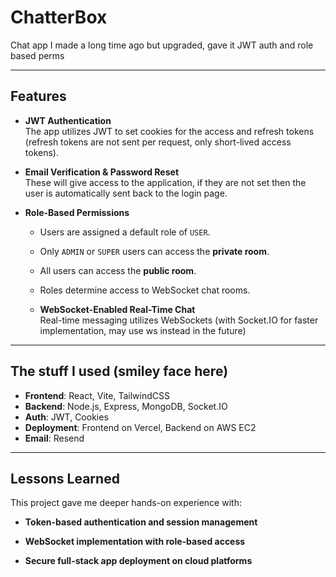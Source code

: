# ChatterBox

Chat app I made a long time ago but upgraded, gave it JWT auth and role based perms

---

## Features

- **JWT Authentication**  
  The app utilizes JWT to set cookies for the access and refresh tokens (refresh tokens are not sent per request, only short-lived access tokens).

- **Email Verification & Password Reset**  
  These will give access to the application, if they are not set then the user is automatically sent back to the login page.

- **Role-Based Permissions**

  - Users are assigned a default role of `USER`.
  - Only `ADMIN` or `SUPER` users can access the **private room**.
  - All users can access the **public room**.
  - Roles determine access to WebSocket chat rooms.

  - **WebSocket-Enabled Real-Time Chat**  
    Real-time messaging utilizes WebSockets (with Socket.IO for faster implementation, may use ws instead in the future)

---

## The stuff I used (smiley face here)

- **Frontend**: React, Vite, TailwindCSS
- **Backend**: Node.js, Express, MongoDB, Socket.IO
- **Auth**: JWT, Cookies
- **Deployment**: Frontend on Vercel, Backend on AWS EC2
- **Email**: Resend

---

## Lessons Learned

This project gave me deeper hands-on experience with:

- **Token-based authentication and session management**

- **WebSocket implementation with role-based access**

- **Secure full-stack app deployment on cloud platforms**
